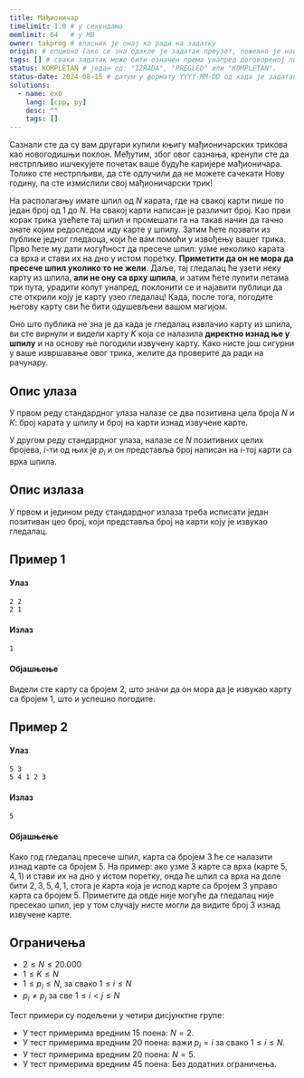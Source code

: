```yaml
---
title: Мађионичар
timelimit: 1.0 # у секундама
memlimit: 64   # y MB
owner: takprog # власник је онај ко ради на задатку
origin: # опционо (ако се зна одакле је задатак преузет, пожељно је навести извор)
tags: [] # сваки задатак може бити означен према унапред договореној листи ознака
status: KOMPLETAN # један од: "IZRADA", "PREGLED" или "KOMPLETAN".
status-date: 2024-08-15 # датум у формату YYYY-MM-DD од када је задатак у наведеном статусу
solutions:
  - name: ex0
    lang: [cpp, py]
    desc: ""
    tags: []
---
```


Сазнали сте да су вам другари купили књигу мађионичарских трикова као новогодишњи поклон. Међутим, због овог сазнања, кренули сте да нестрпљиво ишчекујете почетак ваше будуће каријере  мађионичара. Толико сте нестрпљиви, да сте одлучили да не можете сачекати Нову годину, па сте измислили свој мађионичарски трик!

На располагању имате шпил од $N$ карата, где на свакој карти пише по један број од $1$ до $N$. На свакој карти написан је различит број. Као први корак трика узећете тај шпил и промешати га на такав начин да тачно знате којим редоследом иду карте у шпилу. Затим ћете позвати из публике једног гледаоца, који ће вам помоћи у извођењу вашег трика. Прво ћете му дати могућност да пресече шпил: узме неколико карата са врха и стави их на дно у истом поретку. **Приметити да он не мора да пресече шпил уколико то не жели**. Даље, тај гледалац ће узети неку карту из шпила, **али не ону са врху шпила**, и затим ћете лупити петама три пута, урадити колут унапред, поклонити се и најавити публици да сте открили коју је карту узео гледалац! Када, после тога, погодите његову карту сви ће бити одушевљени вашом магијом.

Оно што публика не зна је да када је гледалац извлачио карту из шпила, ви сте вирнули и видели карту $K$ која се налазила **директно изнад ње у шпилу** и на основу ње погодили извучену карту. Како нисте још сигурни у ваше извршавање овог трика, желите да проверите да ради на рачунару.

## Опис улаза

У првом реду стандардног улаза налазе се два позитивна цела броја $N$ и $К$: број карата у шпилу и број на карти изнад извучене карте.

У другом реду стандардног улаза, налазe се $N$ позитивних целих бројева, $i$-ти од њих је $p_i$ и он представља број написан на $i$-тој карти са врха шпила.

## Опис излаза

У првом и једином реду стандардног излаза треба исписати један позитиван цео број, који представља број на карти коју је извукао гледалац.

## Пример 1

#### Улаз

```
2 2
2 1
```

#### Излаз

```
1
```

#### Објашњење

Видели сте карту са бројем $2$, што значи да он мора да је извукао карту са бројем $1$, што и успешно погодите.

## Пример 2
#### Улаз
```
5 3
5 4 1 2 3
```

#### Излаз
```
5
```

#### Објашњење
Како год гледалац пресече шпил, карта са бројем $3$ ће се налазити изнад карте са бројем $5$. На пример: ако узме $3$ карте са врха (карте $5,4,1$) и стави их на дно у истом поретку, онда ће шпил са врха на доле бити $2,3,5,4,1$, стога је карта која је испод карте са бројем $3$ управо карта са бројем $5$. Приметите да овде није могуће да гледалац није пресекао шпил, јер у том случају нисте могли да видите број $3$ изнад извучене карте.

## Ограничења

-   $2 \leq N \leq 20.000$
-   $1\leq K \leq N$
-   $1 \leq p_i \leq N$, за свако $1 \leq i \leq N$
-   $p_i\neq p_j$ за све $1\leq i < j\leq N$

Тест примери су подељени у четири дисјунктнe групe:

-   У тест примерима вредним $15$ поена: $N=2$.
-   У тест примерима вредним $20$ поена: важи $p_i=i$ за свако $1\leq i\leq N$.
-   У тест примерима вредним $20$ поена: $N=5$.
-   У тест примерима вредним $45$ поена: Без додатних ограничења.
